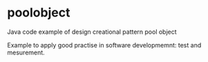 poolobject
==========

Java code example of  design creational pattern pool object  

Example to apply good practise in software developmemnt: test and mesurement.
